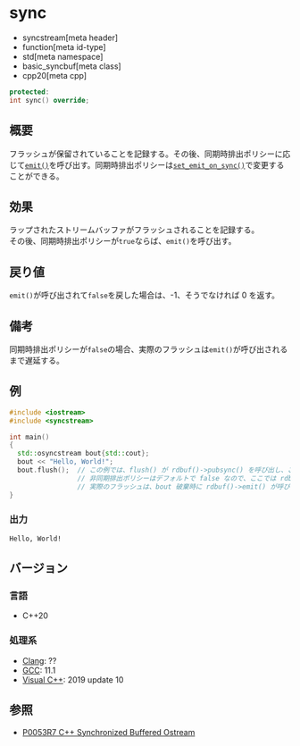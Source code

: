 # sync
* syncstream[meta header]
* function[meta id-type]
* std[meta namespace]
* basic_syncbuf[meta class]
* cpp20[meta cpp]


```cpp
protected:
int sync() override;
```

## 概要
フラッシュが保留されていることを記録する。その後、同期時排出ポリシーに応じて[`emit()`](emit.md)を呼び出す。同期時排出ポリシーは[`set_emit_on_sync()`](set_emit_on_sync.md)で変更することができる。


## 効果
ラップされたストリームバッファがフラッシュされることを記録する。  
その後、同期時排出ポリシーが`true`ならば、`emit()`を呼び出す。


## 戻り値
`emit()`が呼び出されて`false`を戻した場合は、-1、そうでなければ 0 を返す。


## 備考
同期時排出ポリシーが`false`の場合、実際のフラッシュは`emit()`が呼び出されるまで遅延する。


## 例
```cpp example
#include <iostream>
#include <syncstream>

int main()
{
  std::osyncstream bout{std::cout};
  bout << "Hello, World!";
  bout.flush();  // この例では、flush() が rdbuf()->pubsync() を呼び出し、これが rdbuf()->sync() を呼び出している。
                 // 非同期排出ポリシーはデフォルトで false なので、ここでは rdbuf()->emit() は呼ばれず、
                 // 実際のフラッシュは、bout 破棄時に rdbuf()->emit() が呼び出されるまで遅延される。
}
```


### 出力
```
Hello, World!
```


## バージョン
### 言語
- C++20

### 処理系
- [Clang](/implementation.md#clang): ??
- [GCC](/implementation.md#gcc): 11.1
- [Visual C++](/implementation.md#visual_cpp): 2019 update 10


## 参照
- [P0053R7 C++ Synchronized Buffered Ostream](http://www.open-std.org/jtc1/sc22/wg21/docs/papers/2017/p0053r7.pdf)
